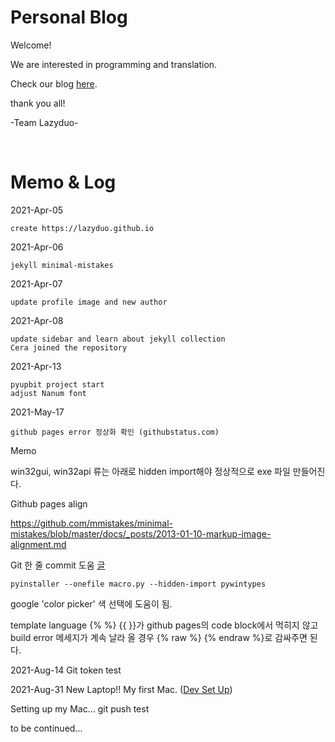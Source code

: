 # Personal Blog

Welcome!

We are interested in programming and translation.

Check our blog [here](https://lazyduo.github.io/).

thank you all!

-Team Lazyduo-

<br>

# Memo & Log
2021-Apr-05

    create https://lazyduo.github.io

2021-Apr-06

    jekyll minimal-mistakes
    
2021-Apr-07

    update profile image and new author
    
2021-Apr-08

    update sidebar and learn about jekyll collection
    Cera joined the repository
    
2021-Apr-13

    pyupbit project start
    adjust Nanum font
    
2021-May-17

    github pages error 정상화 확인 (githubstatus.com)
    
Memo

win32gui, win32api 류는 아래로 hidden import해야 정상적으로 exe 파일 만들어진다.

Github pages align

https://github.com/mmistakes/minimal-mistakes/blob/master/docs/_posts/2013-01-10-markup-image-alignment.md

Git 한 줄 commit 도움 [글](https://blog.ull.im/engineering/2019/03/10/logs-on-git.html)

    pyinstaller --onefile macro.py --hidden-import pywintypes
    
google 'color picker' 색 선택에 도움이 됨.

template language {% %} {{ }}가 github pages의 code block에서 먹히지 않고 build error 메세지가 계속 날라 올 경우 {% raw %} {% endraw %}로 감싸주면 된다.

2021-Aug-14
Git token test

2021-Aug-31
New Laptop!! My first Mac. ([Dev Set Up](https://www.youtube.com/watch?v=tMNOpaQrfAE))

Setting up my Mac... git push test

to be continued...
